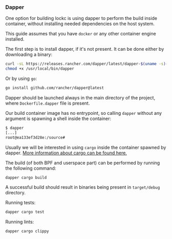 ### Dapper

One option for building lockc is using dapper to perform the build inside
container, without installing needed dependencies on the host system.

This guide assumes that you have `docker` or any other container engine
installed.

The first step is to install dapper, if it's not present. It can be done
either by downloading a binary:

```bash
curl -sL https://releases.rancher.com/dapper/latest/dapper-$(uname -s)-$(uname -m) > /usr/local/bin/dapper
chmod +x /usr/local/bin/dapper
```

Or by using `go`:

```bash
go install github.com/rancher/dapper@latest
```

Dapper should be launched always in the main directory of the project, where
`Dockerfile.dapper` file is present.

Our build container image has no entrypoint, so calling `dapper` without any
argument is spawning a shell inside the container:

```bash
$ dapper
[...]
root@ea133ef3d28e:/source#
```

Usually we will be interested in using `cargo` inside the container spawned by
dapper.
[More information about cargo can be found here.](cargo.md)

The build (of both BPF and userspace part) can be performed by running the
following command:

```bash
dapper cargo build
```

A successful build should result in binaries being present in `target/debug`
directory.

Running tests:

```bash
dapper cargo test
```

Running lints:

```bash
dapper cargo clippy
```
